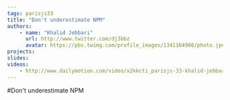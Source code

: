 ```yaml
---
tags: parisjs33
title: "Don't underestimate NPM"
authors:
    - name: "Khalid Jebbari"
      url: http://www.twitter.com/dj3bbz
      avatar: https://pbs.twimg.com/profile_images/1341164960/photo.jpeg
projects:
slides:
videos:
    - http://www.dailymotion.com/video/x2kkcti_parisjs-33-khalid-jebbari-don-t-underestimate-npm_webcam
---
```

#Don't underestimate NPM
